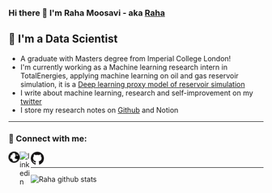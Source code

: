 ### Hi there 👋 I'm Raha Moosavi - aka [Raha][website]

## 🤠 I'm a Data Scientist

- A graduate with Masters degree from Imperial College London!
- I'm currently working as a Machine learning research intern in TotalEnergies, applying machine learning on oil and gas reservoir simulation, it is a [Deep learning proxy model of reservoir simulation](https://github.com/acse-srm3018/DeeplearningProxy)
- I write about machine learning, research and self-improvement on my [twitter][twitter]
- I store my research notes on [Github][readings] and Notion

---

### 📡 Connect with me:

[<img align="left" alt="twitter" width="22px" src="https://raw.githubusercontent.com/iconic/open-iconic/master/svg/globe.svg" />][twitter]
[<img align="left" alt="linkedin" width="22px" src="https://cdn.jsdelivr.net/npm/simple-icons@v3/icons/linkedin.svg" />][linkedin]
[<img align="left" alt="GitHub" width="26px" src="https://raw.githubusercontent.com/github/explore/78df643247d429f6cc873026c0622819ad797942/topics/github/github.png" />][github]

<br/>

---

![Raha github stats](https://github-readme-stats.vercel.app/api?username=acse-srm3018&show_icons=true&theme=dracula&include_all_commits=true&count_private=true&hide=prs,issues)


[website]: https://acse-srm3018.github.io/
[readings]: https://github.com/acse-srm3018/papers/issues
[linkedin]: https://www.linkedin.com/in/raha-moosavi-9ba72a53
[github]: https://github.com/acse-srm3018
[twitter]: https://twitter.com/Rahamoosavi820
